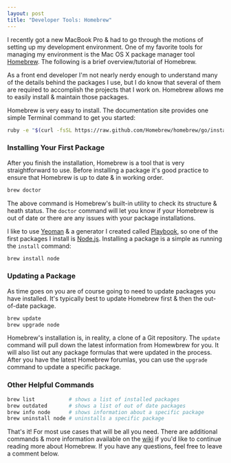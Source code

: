 ```yaml
---
layout: post
title: "Developer Tools: Homebrew"
---
```


I recently got a new MacBook Pro &amp; had to go through the motions of setting up my development environment. One of my favorite tools for managing my environment is the Mac OS X package manager tool [Homebrew](http://brew.sh/). The following is a brief overview/tutorial of Homebrew.

As a front end developer I'm not nearly nerdy enough to understand many of the details behind the packages I use, but I do know that several of them are required to accomplish the projects that I work on. Homebrew allows me to easily install &amp; maintain those packages.

Homebrew is very easy to install. The documentation site provides one simple Terminal command to get you started:

````bash
ruby -e "$(curl -fsSL https://raw.github.com/Homebrew/homebrew/go/install)"
````

### Installing Your First Package

After you finish the installation, Homebrew is a tool that is very straightforward to use. Before installing a package it's good practice to ensure that Homebrew is up to date &amp; in working order.

````bash
brew doctor
````

The above command is Homebrew's built-in utility to check its structure &amp; heath status. The `doctor` command will let you know if your Homebrew is out of date or there are any issues with your package installations.

I like to use [Yeoman](http://yeoman.io/) &amp; a generator I created called [Playbook](https://github.com/centresource/generator-playbook), so one of the first packages I install is [Node.js](http://nodejs.org/). Installing a package is a simple as running the `install` command:

````bash
brew install node
````

### Updating a Package

As time goes on you are of course going to need to update packages you have installed. It's typically best to update Homebrew first &amp; then the out-of-date package.

````bash
brew update
brew upgrade node
````

Homebrew's installation is, in reality, a clone of a Git repository. The `update` command will pull down the latest information from Homewbrew for you. It will also list out any package formulas that were updated in the process. After you have the latest Homebrew forumlas, you can use the `upgrade` command to update a specific package.

### Other Helpful Commands

````bash
brew list           # shows a list of installed packages
brew outdated       # shows a list of out of date packages
brew info node      # shows information about a specific package
brew uninstall node # uninstalls a specific package
````

That's it! For most use cases that will be all you need. There are additional commands &amp; more information available on the [wiki](https://github.com/Homebrew/homebrew/wiki) if you'd like to continue reading more about Homebrew. If you have any questions, feel free to leave a comment below.
